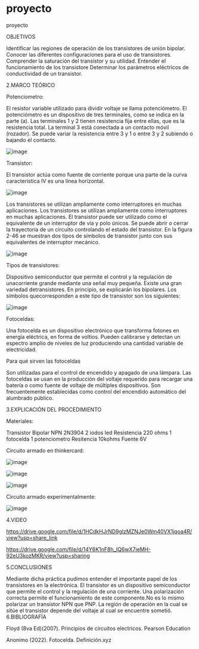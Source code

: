 # proyecto
proyecto


OBJETIVOS


Identificar las regiones de operación de los transistores de unión bipolar.
Conocer las diferentes configuraciones para el uso de transistores.
Comprender la saturación del transistor y su utilidad.
Entender el funcionamiento de los transistore
Determinar los parámetros eléctricos de conductividad de un transistor.


2.MARCO TEÓRICO

Potenciometro:

El resistor variable utilizado para dividir voltaje se llama potenciómetro. El potenciómetro es un dispositivo de tres terminales, como se indica en la parte (a). Las terminales 1 y 2 tienen resistencia fija entre ellas, que es la resistencia total. La terminal 3 está conectada a un contacto móvil (rozador). Se puede variar la resistencia entre 3 y 1 o entre 3 y 2 subiendo o bajando el contacto.

![image](https://user-images.githubusercontent.com/116780506/205117291-82a1ed7f-3912-4d60-bf0e-69f162bbfedb.png)


Transistor:


El transistor actúa como fuente de corriente porque una parte de la curva característica IV es una línea horizontal.

![image](https://user-images.githubusercontent.com/116780506/205117338-912a369e-c4e3-409e-b7c3-5f85309f82ef.png)


Los transistores se utilizan ampliamente como interruptores en muchas aplicaciones. Los transistores se utilizan ampliamente como interruptores en muchas aplicaciones. El transistor puede ser utilizado como el equivalente de un interruptor de vía y polo únicos. Se puede abrir o cerrar la trayectoria de un circuito controlando el estado del transistor. En la figura 2-46 se muestran dos tipos de símbolos de transistor junto con sus equivalentes de interruptor mecánico.

![image](https://user-images.githubusercontent.com/116780506/205117400-5219e4e4-d78e-4593-aa29-2bb255457d54.png)


Tipos de transistores:


Dispositivo semiconductor que permite el control y la regulación de unacorriente grande mediante una señal muy pequeña. Existe una gran variedad detransistores. En principio, se explicarán los bipolares. Los símbolos quecorresponden a este tipo de transistor son los siguientes:

![image](https://user-images.githubusercontent.com/116780506/205117505-74aa38ca-1c75-41db-8f8e-315b8a191851.png)


Fotoceldas:

Una fotocelda es un dispositivo electrónico que transforma fotones en energía eléctrica, en forma de voltios. Pueden calibrarse y detectan un espectro amplio de niveles de luz produciendo una cantidad variable de electricidad.

Para qué sirven las fotoceldas

Son utilizadas para el control de encendido y apagado de una lámpara.
Las fotoceldas se usan en la producción del voltaje requerido para recargar una batería o como fuente de voltaje de múltiples dispositivos.
Son frecuentemente establecidas como control del encendido automático del alumbrado público.


3.EXPLICACIÓN DEL PROCEDIMIENTO

Materiales:

Transistor Bipolar NPN 2N3904
2 iodos led
Resistencia 220 ohms
1 fotocelda
1 potenciometro
Resitencia 10kohms
Fuente 6V


Circuito armado en thinkercard:

![image](https://user-images.githubusercontent.com/116780506/205117621-d82b2d17-d881-4ad1-9f33-53b343006d5a.png)


![image](https://user-images.githubusercontent.com/116780506/205117644-9992a135-4184-42a2-9b9e-8c82d3cdc3e2.png)


![image](https://user-images.githubusercontent.com/116780506/205117679-49e311b8-4a82-4c1a-87c0-7fb3c0438076.png)


Circuito armado experimentalmente:


![image](https://user-images.githubusercontent.com/116780506/205117743-c9147fdd-2e96-44e4-a7bc-fcae3f8b080f.png)


4.VIDEO

https://drive.google.com/file/d/1HCdkHJrND9glzMZNJe0Wm40VX1jqoa4R/view?usp=share_link

https://drive.google.com/file/d/14Y6K1nF8h_IQ6wX7ieMH-92eU3kozMKR/view?usp=sharing

5.CONCLUSIONES

Mediante dicha práctica pudimos entender el importante papel de los transistores en la electrónica.
El transistor es un dispositivo semiconductor que permite el control y la regulación de una corriente.
Una polarización correcta permite el funcionamiento de este componente.No es lo mismo polarizar un transistor NPN que PNP.
La región de operación en la cual se sitúe el transistor depende del voltaje al cual se encuentre sometió.
6.BIBLIOGRAFÍA

Floyd (8va Ed)(2007). Principios de circuitos electricos. Pearson Education

Anonimo (2022). Fotocelda. Definición.xyz
